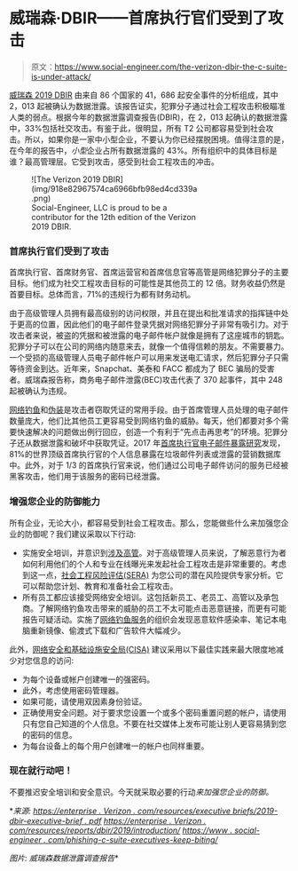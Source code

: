# 威瑞森·DBIR——首席执行官们受到了攻击

> 原文：<https://www.social-engineer.com/the-verizon-dbir-the-c-suite-is-under-attack/>

[威瑞森 2019 DBIR](https://enterprise.verizon.com/resources/reports/dbir/2019/introduction/) 由来自 86 个国家的 41，686 起安全事件的分析组成，其中 2，013 起被确认为数据泄露。该报告证实，犯罪分子通过社会工程攻击积极瞄准人类的弱点。根据今年的数据泄露调查报告(DBIR)，在 2，013 起确认的数据泄露中，33%包括社交攻击。有鉴于此，很明显，所有 T2 公司都容易受到社会攻击。所以，如果你是一家中小型企业，不要认为你已经摆脱困境。值得注意的是，在今年的报告中，*小型*企业占所有数据泄露的 43%。所有组织中的具体目标是谁？最高管理层。它受到攻击，感受到社会工程攻击的冲击。

<figure id="attachment_9391" aria-describedby="caption-attachment-9391" style="width: 300px" class="wp-caption aligncenter">![The Verizon 2019 DBIR](img/918e82967574ca6966bfb98ed4cd339a.png)

<figcaption id="caption-attachment-9391" class="wp-caption-text">Social-Engineer, LLC is proud to be a contributor for the 12th edition of the Verizon 2019 DBIR.</figcaption>

</figure>

### 首席执行官们受到了攻击

首席执行官、首席财务官、首席运营官和首席信息官等高管是网络犯罪分子的主要目标。他们成为社交工程攻击目标的可能性是其他员工的 12 倍。财务收益仍然是首要目标。总体而言，71%的违规行为都有财务动机。

由于高级管理人员拥有最高级别的访问权限，并且在提出和批准请求的指挥链中处于更高的位置，因此他们的电子邮件登录凭据对网络犯罪分子非常有吸引力。对于攻击者来说，被盗的凭据和被泄露的电子邮件帐户就像是拥有了这座城市的钥匙。犯罪分子可以在公司的网络内随意来去，就像一个值得信赖的朋友。不需要暴力。一个受损的高级管理人员电子邮件帐户可以用来发送电汇请求，然后犯罪分子只需等待资金到达。近年来，Snapchat、美泰和 FACC 都成为了 BEC 骗局的受害者。威瑞森报告称，商务电子邮件泄露(BEC)攻击代表了 370 起事件，其中 248 起被确认为违规。

[网络钓鱼](https://www.social-engineer.org/framework/attack-vectors/phishing-attacks-2/)和[伪装](https://www.social-engineer.org/framework/attack-vectors/vishing/)是攻击者窃取凭证的常用手段。由于首席管理人员处理的电子邮件数量庞大，他们比其他员工更容易受到网络钓鱼的威胁。每天，他们都要对多个需要快速解决的问题做出例行回应，创造一个有利于“先点击再思考”的环境。犯罪分子还从数据泄露和破坏中获取凭证。2017 年[首席执行官电子邮件暴露研究](https://press.f-secure.com/2017/10/25/study-shows-30-of-ceos-have-been-pwned-passwords-exposed/)发现，81%的世界顶级首席执行官的个人信息暴露在垃圾邮件列表或泄露的营销数据库中。此外，对于 1/3 的首席执行官来说，他们通过公司电子邮件访问的服务已经被黑客攻击，他们用于该服务的密码已经泄露。

### 增强您企业的防御能力

所有企业，无论大小，都容易受到社会工程攻击。那么，您能做些什么来加强您企业的防御呢？我们建议采取以下行动:

*   实施安全培训，并意识到[涉及高管](https://www.social-engineer.com/assess-your-risks/)。对于高级管理人员来说，了解恶意行为者如何利用他们的个人和专业在线曝光来发起社会工程攻击是非常重要的。考虑到这一点，[社会工程风险评估(SERA)](https://www.social-engineer.com/social-engineering-risk-assessment/) 为您公司的潜在风险提供专家分析。它可以帮助您计划、教育和准备社会工程攻击。
*   所有员工都应该接受网络安全培训。这包括新员工、老员工、高管以及承包商。了解网络钓鱼攻击带来的威胁的员工不太可能点击恶意链接，而更有可能报告可疑活动。实施了[网络钓鱼服务](https://www.social-engineer.com/services/phishing-as-a-service-phaas/)的组织会发现恶意软件感染率、笔记本电脑重新镜像、偷渡式下载和广告软件大幅减少。

此外，[网络安全和基础设施安全局(CISA)](https://www.us-cert.gov/ncas/tips/ST04-003) 建议采用以下最佳实践来最大限度地减少对您信息的访问:

*   为每个设备或帐户创建唯一的强密码。
*   此外，考虑使用密码管理器。
*   如果可能，请使用双因素身份验证。
*   正确使用安全问题。对于要求您设置一个或多个密码重置问题的帐户，请使用只有您自己知道的个人信息。不要在社交媒体上发布可能让别人更容易猜到您的密码的信息。
*   为每台设备上的每个用户创建唯一的帐户也同样重要。

### 现在就行动吧！

不要推迟安全培训和安全意识。今天就采取必要的行动*来加强您企业的防御。*

 **来源:
*[https://enterprise . Verizon . com/resources/executive briefs/2019-dbir-executive-brief . pdf](https://enterprise.verizon.com/resources/executivebriefs/2019-dbir-executive-brief.pdf)*
*[https://enterprise . Verizon . com/resources/reports/dbir/2019/introduction/](https://enterprise.verizon.com/resources/reports/dbir/2019/introduction/)*
*[https://www . social-engineer . com/phishing-c-suite-executives-keep-biting/](https://www.social-engineer.com/phishing-c-suite-executives-keep-biting/)**

*图片:
威瑞森数据泄露调查报告**